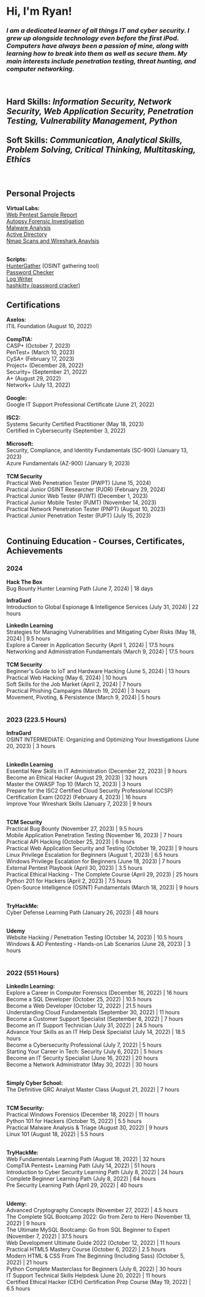 <h1>Hi, I'm Ryan! <br/></h1>
<h3><i>I am a dedicated learner of all things IT and cyber security. I grew up alongside technology even before the first iPod. Computers have always been a passion of mine, along with learning how to break into them as well as secure them. My main interests include penetration testing, threat hunting, and computer networking.</i></h3><br/>
<h2><b>Hard Skills:</b> <i>Information Security, Network Security, Web Application Security, Penetration Testing, Vulnerability Management, Python</i><br/><br/>
<b>Soft Skills:</b> <i>Communication, Analytical Skills, Problem Solving, Critical Thinking, Multitasking, Ethics</i></h2><br/>

<h2><b>Personal Projects</b></h2>
<b>Virtual Labs:</b><br/>
<a href="https://github.com/Ryan-Sapone/Web-Pentest-Report">Web Pentest Sample Report</a><br/>
<a href="https://github.com/Ryan-Sapone/Autopsy-Forensics/blob/main/Walkthrough.md">Autopsy Forensic Investigation</a><br/>
<a href="https://github.com/Ryan-Sapone/Malware-Analysis">Malware Analysis</a><br/>
<a href="https://github.com/Ryan-Sapone/Active-Directory-Setup">Active Directory</a><br/>
<a href="https://github.com/Ryan-Sapone/Nmap-and-Wireshark-Lab">Nmap Scans and Wireshark Anaylsis</a><br/><br/>

<b>Scripts:</b><br/>
<a href="https://github.com/Ryan-Sapone/HunterGather">HunterGather</a> (OSINT gathering tool)<br>
<a href="https://github.com/Ryan-Sapone/Password-Checker">Password Checker</a><br>
<a href="https://github.com/Ryan-Sapone/Log-Writer">Log Writer</a><br>
<a href="https://github.com/Ryan-Sapone/hashkitty">hashkitty (password cracker)</a>


<h2><b>Certifications</b></h2>
<b>Axelos:</b></br>
ITIL Foundation (August 10, 2022)</br></br>
<b>CompTIA:</b></br>
CASP+ (October 7, 2023)</br>
PenTest+ (March 10, 2023)</br>
CySA+ (February 17, 2023)</br>
Project+ (December 28, 2022)</br>
Security+ (September 21, 2022)</br>
A+ (August 29, 2022)</br>
Network+ (July 13, 2022)</br></br>
<b>Google:</b></br>
Google IT Support Professional Certificate (June 21, 2022)</br></br>
<b>ISC2:</b></br>
Systems Security Certified Practitioner (May 18, 2023)</br>
Certified in Cybersecurity (September 3, 2022)</br></br>
<b>Microsoft:</b></br>
Security, Compliance, and Identity Fundamentals (SC-900) (January 13, 2023)</br>
Azure Fundamentals (AZ-900) (January 9, 2023)</br></br>
<b>TCM Security</b></br>
Practical Web Penetration Tester (PWPT) (June 15, 2024)</br>
Practical Junior OSINT Researcher (PJOR) (February 29, 2024)</br>
Practical Junior Web Tester (PJWT) (December 1, 2023)</br>
Practical Junior Mobile Tester (PJMT) (November 14, 2023)</br>
Practical Network Penetration Tester (PNPT) (August 10, 2023)</br>
Practical Junior Penetration Tester (PJPT) (July 15, 2023)</br></br>


<h2><b>Continuing Education - Courses, Certificates, Achievements</b></h2>

<h3>2024</h3>

<b>Hack The Box</b></br>
Bug Bounty Hunter Learning Path (June 7, 2024) | 18 days</br>

<b>InfraGard</b></br>
Introduction to Global Espionage & Intelligence Services (July 31, 2024) | 22 hours</br>

<b>LinkedIn Learning</b></br>
Strategies for Managing Vulnerabilities and Mitigating Cyber Risks (May 18, 2024) | 9.5 hours</br>
Explore a Career in Application Security (April 1, 2024) | 17.5 hours</br>
Networking and Administration Fundamentals (March 9, 2024) | 17.5 hours</br></br>
<b>TCM Security</b></br>
Beginner's Guide to IoT and Hardware Hacking (June 5, 2024) | 13 hours</br>
Practical Web Hacking (May 6, 2024) | 10 hours</br>
Soft Skills for the Job Market (April 2, 2024) | 7 hours</br>
Practical Phishing Campaigns (March 19, 2024) | 3 hours</br>
Movement, Pivoting, & Persistence (March 9, 2024) | 5 hours</br></br>

<h3>2023 (223.5 Hours)</h3>
<b>InfraGard</b></br>
OSINT INTERMEDIATE: Organizing and Optimizing Your Investigations (June 20, 2023) | 3 hours</br></br>

<b>LinkedIn Learning</b></br>
Essential New Skills in IT Administration (December 22, 2023) | 9 hours</br>
Become an Ethical Hacker (August 29, 2023) | 32 hours</br>
Master the OWASP Top 10 (March 12, 2023) | 3 hours</br>
Prepare for the ISC2 Certified Cloud Security Professional (CCSP) Certification Exam (2022) (February 4, 2023) | 16 hours</br>
Improve Your Wireshark Skills (January 7, 2023) | 9 hours</br></br>

<b>TCM Security</b></br>
Practical Bug Bounty (November 27, 2023) | 9.5 hours</br>
Mobile Application Penetration Testing (November 16, 2023) | 7 hours</br>
Practical API Hacking (October 25, 2023) | 6 hours</br>
Practical Web Application Security and Testing (October 19, 2023) | 9 hours</br>
Linux Privilege Escalation for Beginners (August 1, 2023) | 6.5 hours</br>
Windows Privilege Escalation for Beginners (June 18, 2023) | 7 hours</br>
External Pentest Playbook (April 30, 2023) | 3.5 hours</br>
Practical Ethical Hacking - The Complete Course (April 29, 2023) | 25 hours</br>
Python 201 for Hackers (April 2, 2023) | 7.5 hours</br>
Open-Source Intelligence (OSINT) Fundamentals (March 18, 2023) | 9 hours</br></br>

<b>TryHackMe:</b></br>
Cyber Defense Learning Path (January 26, 2023) | 48 hours</br></br>

<b>Udemy</b></br>
Website Hacking / Penetration Testing (October 14, 2023) | 10.5 hours</br>
Windows & AD Pentesting - Hands-on Lab Scenarios (June 28, 2023) | 3 hours</br></br>

<h3>2022 (551 Hours)</h3>
<b>LinkedIn Learning:</b></br>
Explore a Career in Computer Forensics (December 16, 2022) | 16 hours<br>
Become a SQL Developer (October 25, 2022) | 10.5 hours<br>
Become a Web Developer (October 12, 2022) | 21.5 hours</br>
Understanding Cloud Fundamentals (September 30, 2022) | 11 hours</br>
Become a Customer Support Specialist (September 8, 2022) | 7 hours</br>
Become an IT Support Technician (July 31, 2022) | 24.5 hours</br>
Advance Your Skills as an IT Help Desk Specialist (July 14, 2022) | 18.5 hours</br>
Become a Cybersecurity Professional (July 7, 2022) | 5 hours</br>
Starting Your Career in Tech: Security (July 6, 2022) | 5 hours</br>
Become an IT Security Specialist (June 16, 2022) | 20 hours</br>
Become a Network Administrator (May 30, 2022) | 30 hours</br></br>

<b>Simply Cyber School:</b></br>
The Definitive GRC Analyst Master Class (August 21, 2022) | 7 hours</br></br>

<b>TCM Security:</b></br>
Practical Windows Forensics (December 18, 2022) | 11 hours</br>
Python 101 for Hackers (October 15, 2022) | 5.5 hours</br>
Practical Malware Analysis & Triage (August 30, 2022) | 9 hours</br>
Linux 101 (August 18, 2022) | 5.5 hours</br></br>

<b>TryHackMe:</b></br>
Web Fundamentals Learning Path (August 18, 2022) | 32 hours</br>
CompTIA Pentest+ Learning Path (July 14, 2022) | 51 hours</br>
Introduction to Cyber Security Learning Path (July 8, 2022) | 24 hours</br>
Complete Beginner Learning Path (July 8, 2022) | 64 hours</br>
Pre Security Learning Path (April 29, 2022) | 40 hours</br></br>

<b>Udemy:</b></br>
Advanced Cryptography Concepts (November 27, 2022) | 4.5 hours</br>
The Complete SQL Bootcamp 2022: Go from Zero to Hero (November 13, 2022) | 9 hours</br>
The Ultimate MySQL Bootcamp: Go from SQL Beginner to Expert (November 7, 2022) | 37.5 hours</br>
Web Development Ultimate Guide 2022 (October 12, 2022) | 11 hours</br>
Practical HTML5 Mastery Course (October 6, 2022) | 2.5 hours</br>
Modern HTML & CSS From The Beginning (Including Sass) (October 5, 2022) | 21 hours</br>
Python Complete Masterclass for Beginners (July 6, 2022) | 30 hours</br>
IT Support Technical Skills Helpdesk (June 20, 2022) | 11 hours</br>
Certified Ethical Hacker (CEH) Certification Prep Course (May 19, 2022) | 6.5 hours</br></br>



